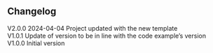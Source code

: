 ## Changelog  
V2.0.0 2024-04-04 Project updated with the new template  
V1.0.1 Update of version to be in line with the code example’s version  
V1.0.0 Initial version  
